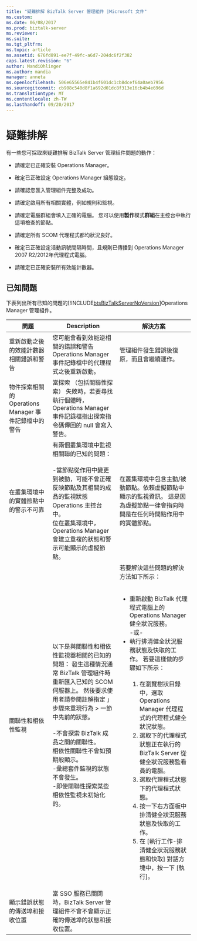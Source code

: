 ```yaml
---
title: "疑難排解 BizTalk Server 管理組件 |Microsoft 文件"
ms.custom: 
ms.date: 06/08/2017
ms.prod: biztalk-server
ms.reviewer: 
ms.suite: 
ms.tgt_pltfrm: 
ms.topic: article
ms.assetid: 676fd891-ee7f-49fc-a6d7-204dc6f2f382
caps.latest.revision: "6"
author: MandiOhlinger
ms.author: mandia
manager: anneta
ms.openlocfilehash: 506e65565e841b4f601dc1cb8dcef64a0aeb7956
ms.sourcegitcommit: cb908c540d8f1a692d01dc8f313e16cb4b4e696d
ms.translationtype: MT
ms.contentlocale: zh-TW
ms.lasthandoff: 09/20/2017
---
```

# <a name="troubleshooting"></a>疑難排解
有一些您可採取來疑難排解 BizTalk Server 管理組件問題的動作：  
  
-   請確定已正確安裝 Operations Manager。  
  
-   確定已正確設定 Operations Manager 組態設定。  
  
-   請確認您匯入管理組件完整及成功。  
  
-   請確定啟用所有相關實體，例如規則和監視。  
  
-   請確定電腦群組會填入正確的電腦。 您可以使用**製作**模式**群組**在主控台中執行這項檢查的節點。  
  
-   請確定所有 SCOM 代理程式都均狀況良好。  
  
-   確定已正確設定活動訊號間隔時間，且規則已傳播到 Operations Manager 2007 R2/2012年代理程式電腦。  
  
-   請確定已正確安裝所有效能計數器。  
  
## <a name="known-issues"></a>已知問題
下表列出所有已知的問題的[!INCLUDE[btsBizTalkServerNoVersion](../includes/btsbiztalkservernoversion-md.md)]Operations Manager 管理組件。  
  
|問題|Description|解決方案|  
|-----------|-----------------|----------------|  
|重新啟動之後的效能計數器相關錯誤和警告|您可能會看到效能逆相關的錯誤和警告 Operations Manager 事件記錄檔中的代理程式之後重新啟動。|管理組件發生錯誤後復原，而且會繼續運作。|  
|物件探索相關的 Operations Manager 事件記錄檔中的警告|當探索 （包括關聯性探索） 失敗時，若要尋找執行個體時，Operations Manager 事件記錄檔指出探索指令碼傳回的 null 會寫入警告。||  
|在叢集環境中的實體節點中的警示不可靠|有兩個叢集環境中監視相關聯的已知的問題：<br /><br /> -當節點從作用中變更到被動，可能不會正確反映節點及其相關的成品的監視狀態 Operations 主控台中。<br />位在叢集環境中，Operations Manager 會建立重複的狀態和警示可能顯示的虛擬節點。|在叢集環境中包含主動/被動節點。依賴虛擬節點中顯示的監視資訊。 這是因為虛擬節點一律會指向時間是在任何時間點作用中的實體節點。|  
|關聯性和相依性監視|以下是與關聯性和相依性監視器相關的已知的問題： 發生這種情況通常 BizTalk 管理組件時重新匯入已知的 SCOM 伺服器上。 然後要求使用者請參閱註解指定 」 步驟來重現行為 > 一節中先前的狀態。<br /><br /> -不會探索 BizTalk 成品之間的關聯性。<br />相依性關聯性不會如預期般顯示。<br />-彙總套件監視的狀態不會發生。<br />-即使關聯性探索某些相依性監視未初始化的。|若要解決這些問題的解決方法如下所示：<br /><br /> <ul><li>重新啟動 BizTalk 代理程式電腦上的 Operations Manager 健全狀況服務。 <br />     -或-</li><li>執行排清健全狀況服務狀態及快取的工作。 若要這樣做的步驟如下所示：<br /><br /> <ol><li>在瀏覽樹狀目錄中，選取 Operations Manager 代理程式的代理程式健全狀況狀態。</li><li>選取下的代理程式狀態正在執行的 BizTalk Server 從健全狀況服務監看員的電腦。</li><li>選取代理程式狀態下的代理程式狀態。</li><li>按一下右方面板中排清健全狀況服務狀態及快取的工作。</li><li>在 [執行工作-排清健全狀況服務狀態和快取] 對話方塊中，按一下 [執行]。</li></ol></li></ul>|  
|顯示錯誤狀態的傳送埠和接收位置|當 SSO 服務已關閉時，BizTalk Server 管理組件不會不會顯示正確的傳送埠的狀態和接收位置。||